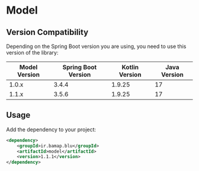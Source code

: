 # Model

## Version Compatibility
Depending on the Spring Boot version you are using, you need to use this version of the library:

| Model Version | Spring Boot Version | Kotlin Version | Java Version |
|---------------|---------------------|----------------|--------------|
| 1.0.x         | 3.4.4               | 1.9.25         | 17           |
| 1.1.x         | 3.5.6               | 1.9.25         | 17           |

## Usage

Add the dependency to your project:

```xml
<dependency>
    <groupId>ir.bamap.blu</groupId>
    <artifactId>model</artifactId>
    <version>1.1.1</version>
</dependency>
```